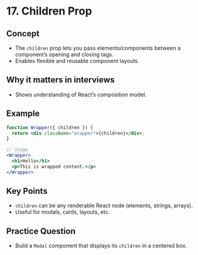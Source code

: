 # 17. Children Prop

## Concept

- The `children` prop lets you pass elements/components between a component’s opening and closing tags.
- Enables flexible and reusable component layouts.

## Why it matters in interviews

- Shows understanding of React’s composition model.

## Example

```jsx
function Wrapper({ children }) {
  return <div className="wrapper">{children}</div>;
}

// Usage
<Wrapper>
  <h1>Hello</h1>
  <p>This is wrapped content.</p>
</Wrapper>
```

## Key Points

- `children` can be any renderable React node (elements, strings, arrays).
- Useful for modals, cards, layouts, etc.

## Practice Question

- Build a `Modal` component that displays its `children` in a centered box.
